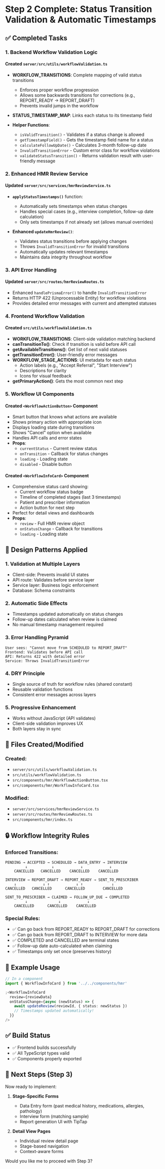 # Step 2 Complete: Status Transition Validation & Automatic Timestamps

## ✅ Completed Tasks

### 1. Backend Workflow Validation Logic

#### Created `server/src/utils/workflowValidation.ts`

- **WORKFLOW_TRANSITIONS**: Complete mapping of valid status transitions
  - Enforces proper workflow progression
  - Allows some backwards transitions for corrections (e.g., REPORT_READY → REPORT_DRAFT)
  - Prevents invalid jumps in the workflow
- **STATUS_TIMESTAMP_MAP**: Links each status to its timestamp field

- **Helper Functions**:
  - `isValidTransition()` - Validates if a status change is allowed
  - `getTimestampField()` - Gets the timestamp field name for a status
  - `calculateFollowUpDate()` - Calculates 3-month follow-up date
  - `InvalidTransitionError` - Custom error class for workflow violations
  - `validateStatusTransition()` - Returns validation result with user-friendly message

### 2. Enhanced HMR Review Service

#### Updated `server/src/services/hmrReviewService.ts`

- **`applyStatusTimestamps()`** function:

  - Automatically sets timestamps when status changes
  - Handles special cases (e.g., interview completion, follow-up date calculation)
  - Only sets timestamps if not already set (allows manual overrides)

- **Enhanced `updateHmrReview()`**:
  - Validates status transitions before applying changes
  - Throws `InvalidTransitionError` for invalid transitions
  - Automatically updates relevant timestamps
  - Maintains data integrity throughout workflow

### 3. API Error Handling

#### Updated `server/src/routes/hmrReviewRoutes.ts`

- Enhanced `handlePrismaError()` to handle `InvalidTransitionError`
- Returns HTTP 422 (Unprocessable Entity) for workflow violations
- Provides detailed error messages with current and attempted statuses

### 4. Frontend Workflow Validation

#### Created `src/utils/workflowValidation.ts`

- **WORKFLOW_TRANSITIONS**: Client-side validation matching backend
- **canTransitionTo()**: Check if transition is valid before API call
- **getAvailableTransitions()**: Get list of next valid statuses
- **getTransitionError()**: User-friendly error messages
- **WORKFLOW_STAGE_ACTIONS**: UI metadata for each status
  - Action labels (e.g., "Accept Referral", "Start Interview")
  - Descriptions for clarity
  - Icons for visual feedback
- **getPrimaryAction()**: Gets the most common next step

### 5. Workflow UI Components

#### Created `<WorkflowActionButton>` Component

- Smart button that knows what actions are available
- Shows primary action with appropriate icon
- Displays loading state during transitions
- Shows "Cancel" option when available
- Handles API calls and error states
- **Props**:
  - `currentStatus` - Current review status
  - `onTransition` - Callback for status changes
  - `loading` - Loading state
  - `disabled` - Disable button

#### Created `<WorkflowInfoCard>` Component

- Comprehensive status card showing:
  - Current workflow status badge
  - Timeline of completed stages (last 3 timestamps)
  - Patient and prescriber information
  - Action button for next step
- Perfect for detail views and dashboards
- **Props**:
  - `review` - Full HMR review object
  - `onStatusChange` - Callback for transitions
  - `loading` - Loading state

## 🎨 Design Patterns Applied

### 1. **Validation at Multiple Layers**

- Client-side: Prevents invalid UI states
- API route: Validates before service layer
- Service layer: Business logic enforcement
- Database: Schema constraints

### 2. **Automatic Side Effects**

- Timestamps updated automatically on status changes
- Follow-up dates calculated when review is claimed
- No manual timestamp management required

### 3. **Error Handling Pyramid**

```
User sees: "Cannot move from SCHEDULED to REPORT_DRAFT"
Frontend: Validates before API call
API: Returns 422 with detailed error
Service: Throws InvalidTransitionError
```

### 4. **DRY Principle**

- Single source of truth for workflow rules (shared constant)
- Reusable validation functions
- Consistent error messages across layers

### 5. **Progressive Enhancement**

- Works without JavaScript (API validates)
- Client-side validation improves UX
- Both layers stay in sync

## 📁 Files Created/Modified

### Created:

- `server/src/utils/workflowValidation.ts`
- `src/utils/workflowValidation.ts`
- `src/components/hmr/WorkflowActionButton.tsx`
- `src/components/hmr/WorkflowInfoCard.tsx`

### Modified:

- `server/src/services/hmrReviewService.ts`
- `server/src/routes/hmrReviewRoutes.ts`
- `src/components/hmr/index.ts`

## 🔒 Workflow Integrity Rules

### Enforced Transitions:

```
PENDING → ACCEPTED → SCHEDULED → DATA_ENTRY → INTERVIEW
         ↓           ↓            ↓            ↓
    CANCELLED   CANCELLED    CANCELLED    CANCELLED

INTERVIEW → REPORT_DRAFT → REPORT_READY → SENT_TO_PRESCRIBER
    ↓            ↓ ↑            ↓ ↑             ↓
CANCELLED   CANCELLED      CANCELLED        CANCELLED

SENT_TO_PRESCRIBER → CLAIMED → FOLLOW_UP_DUE → COMPLETED
         ↓              ↓            ↓
    CANCELLED      CANCELLED    CANCELLED
```

### Special Rules:

- ✅ Can go back from REPORT_READY to REPORT_DRAFT for corrections
- ✅ Can go back from REPORT_DRAFT to INTERVIEW for more data
- ✅ COMPLETED and CANCELLED are terminal states
- ✅ Follow-up date auto-calculated when claiming
- ✅ Timestamps only set once (preserves history)

## 🎯 Example Usage

```typescript
// In a component
import { WorkflowInfoCard } from '../../components/hmr'

;<WorkflowInfoCard
  review={reviewData}
  onStatusChange={async (newStatus) => {
    await updateReview(reviewId, { status: newStatus })
    // Timestamps updated automatically!
  }}
/>
```

## ✅ Build Status

- ✅ Frontend builds successfully
- ✅ All TypeScript types valid
- ✅ Components properly exported

## 🎯 Next Steps (Step 3)

Now ready to implement:

1. **Stage-Specific Forms**

   - Data Entry form (past medical history, medications, allergies, pathology)
   - Interview form (matching sample)
   - Report generation UI with TipTap

2. **Detail View Pages**
   - Individual review detail page
   - Stage-based navigation
   - Context-aware forms

Would you like me to proceed with Step 3?
